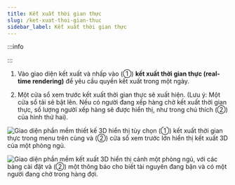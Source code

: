 ```yaml
---
title: Kết xuất thời gian thực
slug: /ket-xuat-thoi-gian-thuc
sidebar_label: Kết xuất thời gian thực
---
```


:::info

:::

1. Vào giao diện kết xuất và nhấp vào (①) **kết xuất thời gian thực (real-time rendering)** để yêu cầu quyền kết xuất trong một ngày.

2. Một cửa sổ xem trước kết xuất thời gian thực sẽ xuất hiện. (Lưu ý: Một cửa sổ tải sẽ bật lên. Nếu có người đang xếp hàng chờ kết xuất thời gian thực, số lượng người xếp hàng sẽ được hiển thị, như trong chú thích (②) của hình thứ hai).

![Giao diện phần mềm thiết kế 3D hiển thị tùy chọn (①) kết xuất thời gian thực trong menu trên cùng và (②) cửa sổ xem trước lớn hiển thị kết xuất 3D của một phòng ngủ.](https://storage.googleapis.com/jegavn_kb/image_jegavn/241.1.png)

![Giao diện phần mềm kết xuất 3D hiển thị cảnh một phòng ngủ, với các bảng cài đặt và (②) một thông báo cho biết tài nguyên đang bận và có một người đang chờ trong hàng đợi.](https://storage.googleapis.com/jegavn_kb/image_jegavn/241.2.png)